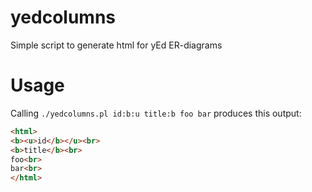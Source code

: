 # yedcolumns
Simple script to generate html for yEd ER-diagrams

# Usage

Calling `./yedcolumns.pl id:b:u title:b foo bar` produces this output:

```html
<html>
<b><u>id</b></u><br>
<b>title</b><br>
foo<br>
bar<br>
</html>
```
